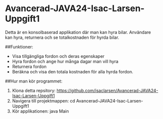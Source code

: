 # Avancerad-JAVA24-Isac-Larsen-Uppgift1
Detta är en konsolbaserad applikation där man kan hyra bilar. Användare kan hyra, returnera och se totalkostnaden för hyrda bilar. 

##Funktioner:
- Visa tillgängliga fordon och deras egenskaper
- Hyra fordon och ange hur många dagar man vill hyra
- Returnera fordon
- Beräkna och visa den totala kostnaden för alla hyrda fordon.

##Hur man kör programmet:
1. Klona detta repsitory:
    https://github.com/isaclarsen/Avancerad-JAVA24-Isac-Larsen-Uppgift1
2. Navigera till projektmappen:
    cd Avancerad-JAVA24-Isac-Larsen-Uppgift1
3. Kör applikationen:
    java Main